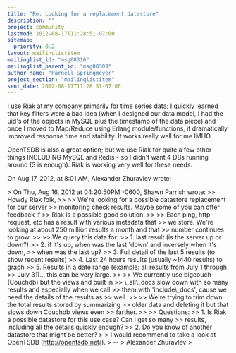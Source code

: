 ```yaml
---
title: "Re: Looking for a replacement datastore"
description: ""
project: community
lastmod: 2012-08-17T11:28:51-07:00
sitemap:
  priority: 0.2
layout: mailinglistitem
mailinglist_id: "msg08316"
mailinglist_parent_id: "msg08309"
author_name: "Parnell Springmeyer"
project_section: "mailinglistitem"
sent_date: 2012-08-17T11:28:51-07:00
---
```



I use Riak at my company primarily for time series data; I quickly learned that 
key filters were a bad idea (when I designed our data model, I had the uid's of 
the objects in MySQL plus the timestamp of the data piece) and once I moved to 
Map/Reduce using Erlang module/functions, it dramatically improved response 
time and stability. It works really well for me IMHO.

OpenTSDB is also a great option; but we use Riak for quite a few other things 
INCLUDING MySQL and Redis - so I didn't want 4 DBs running around (3 is 
enough). Riak is working very well for these needs.

On Aug 17, 2012, at 8:01 AM, Alexander Zhuravlev wrote:

&gt; On Thu, Aug 16, 2012 at 04:20:50PM -0600, Shawn Parrish wrote:
&gt;&gt; Howdy Riak folk,
&gt;&gt; 
&gt;&gt; We're looking for a possible datastore replacement for our server
&gt;&gt; monitoring check results. Maybe some of you can offer feedback if
&gt;&gt; Riak is a possible good solution.
&gt;&gt; 
&gt;&gt; Each ping, http request, etc has a result with various metadata that
&gt;&gt; we store. We're looking at about 250 million results a month and that
&gt;&gt; number continues to grow.
&gt;&gt; 
&gt;&gt; We query this data for:
&gt;&gt; 1. last result (is the server up or down?)
&gt;&gt; 2. if it's up, when was the last 'down' and inversely when it's down,
&gt;&gt; when was the last up?
&gt;&gt; 3. Full detail of the last 5 results (to show recent results)
&gt;&gt; 4. Last 24 hours results (usually ~1440 results) to graph
&gt;&gt; 5. Results in a date range (example: all results from July 1 through
&gt;&gt; July 31)... this can be very large.
&gt;&gt; 
&gt;&gt; We currently use bigcouch (Couchdb) but the views and built in
&gt;&gt; \\_all\\_docs slow down with so many results and especially when we call
&gt;&gt; them with 'include\\_docs', cause we need the details of the results as
&gt;&gt; well.
&gt;&gt; 
&gt;&gt; We're trying to trim down the total results stored by summarizing
&gt;&gt; older data and deleting it but that slows down Couchdb views even
&gt;&gt; farther.
&gt;&gt; 
&gt;&gt; Questions:
&gt;&gt; 1. Is Riak a possible datastore for this use case? Can I get so many
&gt;&gt; results, including all the details quickly enough?
&gt;&gt; 2. Do you know of another datastore that might be better?
&gt; 
&gt; I would recommend to take a look at OpenTSDB (http://opentsdb.net/).
&gt; -- 
&gt; Alexander Zhuravlev
&gt; 
